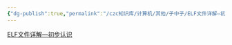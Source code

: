 ```yaml
---
{"dg-publish":true,"permalink":"/czc知识库/计算机/其他/子中子/ELF文件详解—初步认识 （物联网）/","dgPassFrontmatter":true,"created":"2024-06-18T17:45:21.041+08:00","updated":"2024-12-08T12:27:44.665+08:00"}
---
```







[ELF文件详解—初步认识](https://blog.csdn.net/daide2012/article/details/73065204)